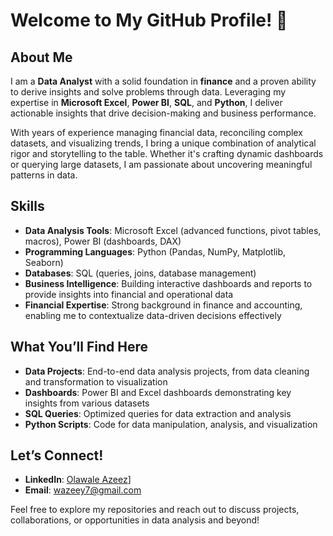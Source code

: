 # Welcome to My GitHub Profile! 👋

## About Me
I am a **Data Analyst** with a solid foundation in **finance** and a proven ability to derive insights and solve problems through data. Leveraging my expertise in **Microsoft Excel**, **Power BI**, **SQL**, and **Python**, I deliver actionable insights that drive decision-making and business performance.

With years of experience managing financial data, reconciling complex datasets, and visualizing trends, I bring a unique combination of analytical rigor and storytelling to the table. Whether it's crafting dynamic dashboards or querying large datasets, I am passionate about uncovering meaningful patterns in data.

## Skills
- **Data Analysis Tools**: Microsoft Excel (advanced functions, pivot tables, macros), Power BI (dashboards, DAX)
- **Programming Languages**: Python (Pandas, NumPy, Matplotlib, Seaborn)
- **Databases**: SQL (queries, joins, database management)
- **Business Intelligence**: Building interactive dashboards and reports to provide insights into financial and operational data
- **Financial Expertise**: Strong background in finance and accounting, enabling me to contextualize data-driven decisions effectively

## What You’ll Find Here
- **Data Projects**: End-to-end data analysis projects, from data cleaning and transformation to visualization
- **Dashboards**: Power BI and Excel dashboards demonstrating key insights from various datasets
- **SQL Queries**: Optimized queries for data extraction and analysis
- **Python Scripts**: Code for data manipulation, analysis, and visualization

## Let’s Connect!
- **LinkedIn**: [Olawale Azeez](https://www.linkedin.com/in/olawale-azeez-aca)]
- **Email**: [wazeey7@gmail.com](mailto:wazeey7@gmail.com)

Feel free to explore my repositories and reach out to discuss projects, collaborations, or opportunities in data analysis and beyond!

